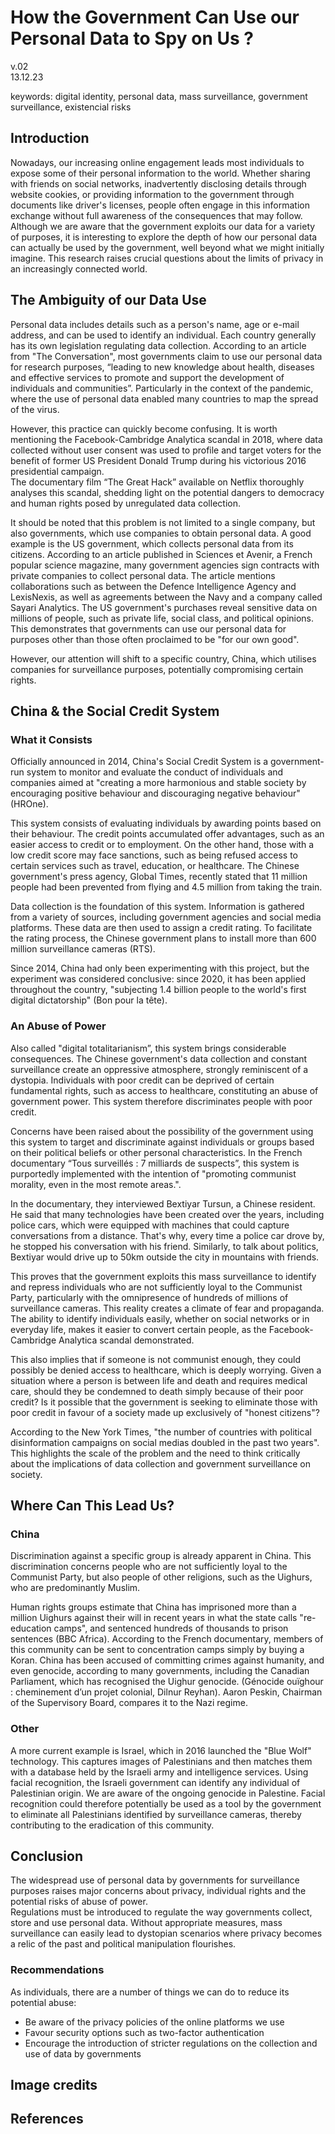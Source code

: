 # How the Government Can Use our Personal Data to Spy on Us ?
v.02  
13.12.23

keywords: digital identity, personal data, mass surveillance, government surveillance, existencial risks

## Introduction
Nowadays, our increasing online engagement leads most individuals to expose some of their personal information to the world. Whether sharing with friends on social networks, inadvertently disclosing details through website cookies, or providing information to the government through documents like driver's licenses, people often engage in this information exchange without full awareness of the consequences that may follow. Although we are aware that the government exploits our data for a variety of purposes, it is interesting to explore the depth of how our personal data can actually be used by the government, well beyond what we might initially imagine. This research raises crucial questions about the limits of privacy in an increasingly connected world.  

## The Ambiguity of our Data Use

Personal data includes details such as a person's name, age or e-mail address, and can be used to identify an individual. Each country generally has its own legislation regulating data collection. According to an article from "The Conversation", most governments claim to use our personal data for research purposes, “leading to new knowledge about health, diseases and effective services to promote and support the development of individuals and communities”. Particularly in the context of the pandemic, where the use of personal data enabled many countries to map the spread of the virus. 

However, this practice can quickly become confusing. It is worth mentioning the Facebook-Cambridge Analytica scandal in 2018, where data collected without user consent was used to profile and target voters for the benefit of former US President Donald Trump during his victorious 2016 presidential campaign.  
The documentary film “The Great Hack” available on Netflix thoroughly analyses this scandal, shedding light on the potential dangers to democracy and human rights posed by unregulated data collection.  

It should be noted that this problem is not limited to a single company, but also governments, which use companies to obtain personal data. A good example is the US government, which collects personal data from its citizens. According to an article published in Sciences et Avenir, a French popular science magazine, many government agencies sign contracts with private companies to collect personal data. The article mentions collaborations such as between the Defence Intelligence Agency and LexisNexis, as well as agreements between the Navy and a company called Sayari Analytics. The US government's purchases reveal sensitive data on millions of people, such as private life, social class, and political opinions. This demonstrates that governments can use our personal data for purposes other than those often proclaimed to be "for our own good".  

However, our attention will shift to a specific country, China, which utilises companies for surveillance purposes, potentially compromising certain rights.

## China & the Social Credit System
### What it Consists
Officially announced in 2014, China's Social Credit System is a government-run system to monitor and evaluate the conduct of individuals and companies aimed at "creating a more harmonious and stable society by encouraging positive behaviour and discouraging negative behaviour" (HROne).    

This system consists of evaluating individuals by awarding points based on their behaviour. The credit points accumulated offer advantages, such as an easier access to credit or to employment. On the other hand, those with a low credit score may face sanctions, such as being refused access to certain services such as travel, education, or healthcare. The Chinese government's press agency, Global Times, recently stated that 11 million people had been prevented from flying and 4.5 million from taking the train.  

Data collection is the foundation of this system. Information is gathered from a variety of sources, including government agencies and social media platforms. These data are then used to assign a credit rating. To facilitate the rating process, the Chinese government plans to install more than 600 million surveillance cameras (RTS).  

Since 2014, China had only been experimenting with this project, but the experiment was considered conclusive: since 2020, it has been applied throughout the country, "subjecting 1.4 billion people to the world's first digital dictatorship" (Bon pour la tête).  

### An Abuse of Power
Also called "digital totalitarianism”, this system brings considerable consequences. The Chinese government's data collection and constant surveillance create an oppressive atmosphere, strongly reminiscent of a dystopia. Individuals with poor credit can be deprived of certain fundamental rights, such as access to healthcare, constituting an abuse of government power. This system therefore discriminates people with poor credit.  

Concerns have been raised about the possibility of the government using this system to target and discriminate against individuals or groups based on their political beliefs or other personal characteristics. In the French documentary “Tous surveillés : 7 milliards de suspects”, this system is purportedly implemented with the intention of "promoting communist morality, even in the most remote areas.".   

In the documentary, they interviewed Bextiyar Tursun, a Chinese resident. He said that many technologies have been created over the years, including police cars, which were equipped with machines that could capture conversations from a distance. That's why, every time a police car drove by, he stopped his conversation with his friend. Similarly, to talk about politics, Bextiyar would drive up to 50km outside the city in mountains with friends.  

This proves that the government exploits this mass surveillance to identify and repress individuals who are not sufficiently loyal to the Communist Party, particularly with the omnipresence of hundreds of millions of surveillance cameras. This reality creates a climate of fear and propaganda. The ability to identify individuals easily, whether on social networks or in everyday life, makes it easier to convert certain people, as the Facebook-Cambridge Analytica scandal demonstrated.  

This also implies that if someone is not communist enough, they could possibly be denied access to healthcare, which is deeply worrying. Given a situation where a person is between life and death and requires medical care, should they be condemned to death simply because of their poor credit? Is it possible that the government is seeking to eliminate those with poor credit in favour of a society made up exclusively of "honest citizens"?  

According to the New York Times, "the number of countries with political disinformation campaigns on social medias doubled in the past two years". This highlights the scale of the problem and the need to think critically about the implications of data collection and government surveillance on society.  

## Where Can This Lead Us?
### China
Discrimination against a specific group is already apparent in China. This discrimination concerns people who are not sufficiently loyal to the Communist Party, but also people of other religions, such as the Uighurs, who are predominantly Muslim.   

Human rights groups estimate that China has imprisoned more than a million Uighurs against their will in recent years in what the state calls "re-education camps", and sentenced hundreds of thousands to prison sentences (BBC Africa). According to the French documentary, members of this community can be sent to concentration camps simply by buying a Koran. China has been accused of committing crimes against humanity, and even genocide, according to many governments, including the Canadian Parliament, which has recognised the Uighur genocide. (Génocide ouïghour : cheminement d’un projet colonial, Dilnur Reyhan). Aaron Peskin, Chairman of the Supervisory Board, compares it to the Nazi regime.

### Other
A more current example is Israel, which in 2016 launched the "Blue Wolf" technology. This captures images of Palestinians and then matches them with a database held by the Israeli army and intelligence services. Using facial recognition, the Israeli government can identify any individual of Palestinian origin. We are aware of the ongoing genocide in Palestine. Facial recognition could therefore potentially be used as a tool by the government to eliminate all Palestinians identified by surveillance cameras, thereby contributing to the eradication of this community.  

## Conclusion
The widespread use of personal data by governments for surveillance purposes raises major concerns about privacy, individual rights and the potential risks of abuse of power.  
Regulations must be introduced to regulate the way governments collect, store and use personal data. Without appropriate measures, mass surveillance can easily lead to dystopian scenarios where privacy becomes a relic of the past and political manipulation flourishes.

### Recommendations
As individuals, there are a number of things we can do to reduce its potential abuse: 
-	Be aware of the privacy policies of the online platforms we use
-	Favour security options such as two-factor authentication
-	Encourage the introduction of stricter regulations on the collection and use of data by governments


## Image credits

## References

